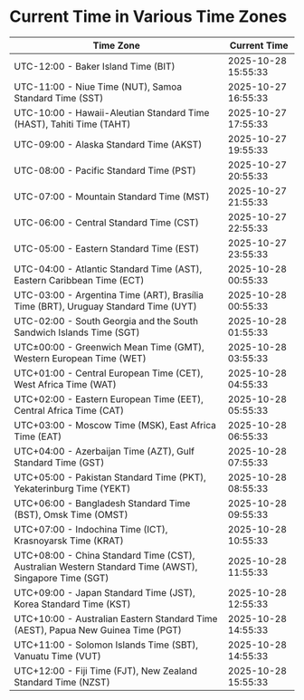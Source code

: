 # Current Time in Various Time Zones

| Time Zone | Current Time |
|-----------|--------------|
| UTC-12:00 - Baker Island Time (BIT) | 2025-10-28 15:55:33 |
| UTC-11:00 - Niue Time (NUT), Samoa Standard Time (SST) | 2025-10-27 16:55:33 |
| UTC-10:00 - Hawaii-Aleutian Standard Time (HAST), Tahiti Time (TAHT) | 2025-10-27 17:55:33 |
| UTC-09:00 - Alaska Standard Time (AKST) | 2025-10-27 19:55:33 |
| UTC-08:00 - Pacific Standard Time (PST) | 2025-10-27 20:55:33 |
| UTC-07:00 - Mountain Standard Time (MST) | 2025-10-27 21:55:33 |
| UTC-06:00 - Central Standard Time (CST) | 2025-10-27 22:55:33 |
| UTC-05:00 - Eastern Standard Time (EST) | 2025-10-27 23:55:33 |
| UTC-04:00 - Atlantic Standard Time (AST), Eastern Caribbean Time (ECT) | 2025-10-28 00:55:33 |
| UTC-03:00 - Argentina Time (ART), Brasília Time (BRT), Uruguay Standard Time (UYT) | 2025-10-28 00:55:33 |
| UTC-02:00 - South Georgia and the South Sandwich Islands Time (SGT) | 2025-10-28 01:55:33 |
| UTC±00:00 - Greenwich Mean Time (GMT), Western European Time (WET) | 2025-10-28 03:55:33 |
| UTC+01:00 - Central European Time (CET), West Africa Time (WAT) | 2025-10-28 04:55:33 |
| UTC+02:00 - Eastern European Time (EET), Central Africa Time (CAT) | 2025-10-28 05:55:33 |
| UTC+03:00 - Moscow Time (MSK), East Africa Time (EAT) | 2025-10-28 06:55:33 |
| UTC+04:00 - Azerbaijan Time (AZT), Gulf Standard Time (GST) | 2025-10-28 07:55:33 |
| UTC+05:00 - Pakistan Standard Time (PKT), Yekaterinburg Time (YEKT) | 2025-10-28 08:55:33 |
| UTC+06:00 - Bangladesh Standard Time (BST), Omsk Time (OMST) | 2025-10-28 09:55:33 |
| UTC+07:00 - Indochina Time (ICT), Krasnoyarsk Time (KRAT) | 2025-10-28 10:55:33 |
| UTC+08:00 - China Standard Time (CST), Australian Western Standard Time (AWST), Singapore Time (SGT) | 2025-10-28 11:55:33 |
| UTC+09:00 - Japan Standard Time (JST), Korea Standard Time (KST) | 2025-10-28 12:55:33 |
| UTC+10:00 - Australian Eastern Standard Time (AEST), Papua New Guinea Time (PGT) | 2025-10-28 14:55:33 |
| UTC+11:00 - Solomon Islands Time (SBT), Vanuatu Time (VUT) | 2025-10-28 14:55:33 |
| UTC+12:00 - Fiji Time (FJT), New Zealand Standard Time (NZST) | 2025-10-28 15:55:33 |
